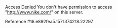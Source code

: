 Access Denied You don't have permission to access "http://www.nike.com/" on this server.

Reference #18.e892fea5.1571374218.22297